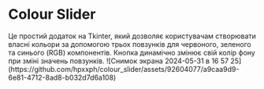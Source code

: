 <h1>Colour Slider</h1>
Це простий додаток на Tkinter, який дозволяє користувачам створювати власні кольори за допомогою трьох повзунків для червоного, зеленого та синього (RGB) компонентів. Кнопка динамічно змінює свій колір фону при зміні значень повзунків.
![Снимок экрана 2024-05-31 в 16 57 25](https://github.com/hpxxph/colour_slider/assets/92604077/a9caa9d9-6e81-4712-8ad8-b032d7d6a108)

